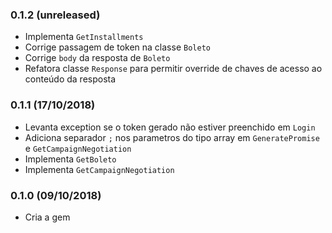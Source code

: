 ### 0.1.2 (unreleased)

* Implementa `GetInstallments`
* Corrige passagem de token na classe `Boleto`
* Corrige `body` da resposta de `Boleto`
* Refatora classe `Response` para permitir override de chaves de acesso ao conteúdo da resposta

### 0.1.1 (17/10/2018)

* Levanta exception se o token gerado não estiver preenchido em `Login`
* Adiciona separador `;` nos parametros do tipo array em `GeneratePromise` e `GetCampaignNegotiation`
* Implementa `GetBoleto`
* Implementa `GetCampaignNegotiation`

### 0.1.0 (09/10/2018)

* Cria a gem
